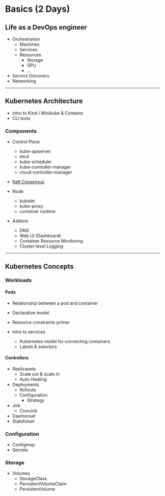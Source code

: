 # Basics (2 Days)

## Life as a DevOps engineer

- Orchestration
  - Machines
  - Services
  - Resources
    - Storage
    - GPU
    - ...
- Service Discovery
- Networking

---

## Kubernetes Architecture

- Intro to Kind / Minikube & Contexts
- CLI tools

### Components

- Control Plane
  - kube-apiserver
  - etcd
  - kube-scheduler
  - kube-controller-manager
  - cloud-controller-manager

- [Raft Consensus](https://raft.github.io/)

- Node
  - kubelet
  - kube-proxy
  - container runtime

- Addons
  - DNS
  - Web UI (Dashboard)
  - Container Resource Monitoring
  - Cluster-level Logging

---

## Kubernetes Concepts

### Workloads

#### Pods

- Relationship between a pod and container
- Declarative model
- Resource constraints primer

- Intro to services
  - Kubernetes model for connecting containers
  - Labels & selectors

#### Controllers

- Replicasets
  - Scale out & scale in
  - Auto-Healing
- Deployments
  - Rollouts
  - Configuration
    - Strategy
- Job
  - CronJob
- Daemonset
- Statefulset

### Configuration

- Configmap
- Secrets

### Storage

- Volumes
  - StorageClass
  - PersistentVolumeClaim
  - PersistentVolume
